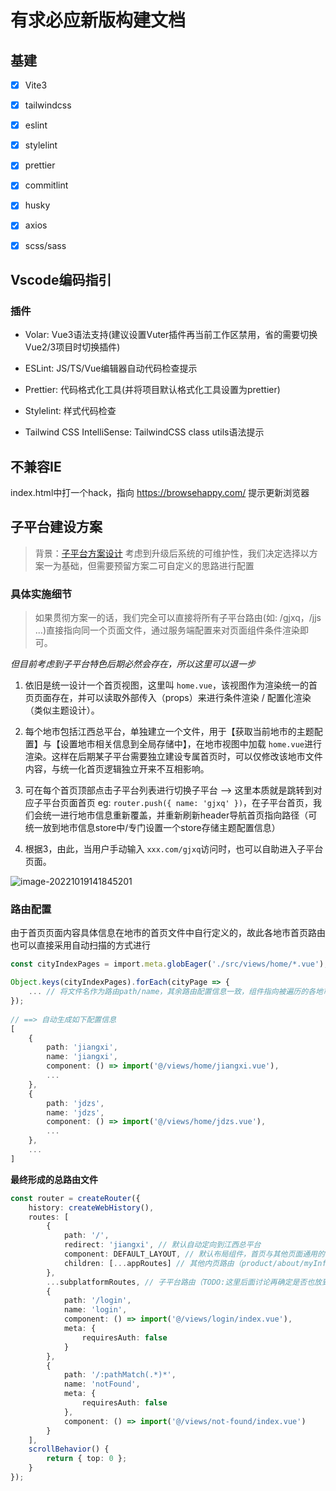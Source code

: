 

# 有求必应新版构建文档

## 基建

- [x] Vite3

- [x] tailwindcss

- [x] eslint

- [x] stylelint

- [x] prettier

- [x] commitlint

- [x] husky

- [x] axios

- [x] scss/sass

## Vscode编码指引

### 插件

- Volar: Vue3语法支持(建议设置Vuter插件再当前工作区禁用，省的需要切换Vue2/3项目时切换插件)

- ESLint: JS/TS/Vue编辑器自动代码检查提示

- Prettier: 代码格式化工具(并将项目默认格式化工具设置为prettier)

- Stylelint: 样式代码检查

- Tailwind CSS IntelliSense: TailwindCSS class utils语法提示

## 不兼容IE

index.html中打一个hack，指向 https://browsehappy.com/ 提示更新浏览器

## 子平台建设方案

> 背景：[子平台方案设计](./docs/%E5%AD%90%E5%B9%B3%E5%8F%B0%E6%96%B9%E6%A1%88.pdf) 考虑到升级后系统的可维护性，我们决定选择以方案一为基础，但需要预留方案二可自定义的思路进行配置

### 具体实施细节

> 如果贯彻方案一的话，我们完全可以直接将所有子平台路由(如: /gjxq，/jjs ...)直接指向同一个页面文件，通过服务端配置来对页面组件条件渲染即可。

*但目前考虑到子平台特色后期必然会存在，所以这里可以退一步*

1. 依旧是统一设计一个首页视图，这里叫 `home.vue`，该视图作为渲染统一的首页页面存在，并可以读取外部传入（props）来进行条件渲染 / 配置化渲染（类似主题设计）。

2. 每个地市包括江西总平台，单独建立一个文件，用于【获取当前地市的主题配置】与【设置地市相关信息到全局存储中】，在地市视图中加载 `home.vue`进行渲染。这样在后期某子平台需要独立建设专属首页时，可以仅修改该地市文件内容，与统一化首页逻辑独立开来不互相影响。

3. 可在每个首页顶部点击子平台列表进行切换子平台 --> 这里本质就是跳转到对应子平台页面首页 eg: `router.push({ name: 'gjxq' })`，在子平台首页，我们会统一进行地市信息重新覆盖，并重新刷新header导航首页指向路径（可统一放到地市信息store中/专门设置一个store存储主题配置信息）

4. 根据3，由此，当用户手动输入 `xxx.com/gjxq`访问时，也可以自助进入子平台页面。

![image-20221019141845201](C:\Users\lucky\AppData\Roaming\Typora\typora-user-images\image-20221019141845201.png)

### 路由配置

由于首页页面内容具体信息在地市的首页文件中自行定义的，故此各地市首页路由也可以直接采用自动扫描的方式进行

```ts
const cityIndexPages = import.meta.globEager('./src/views/home/*.vue');

Object.keys(cityIndexPages).forEach(cityPage => {
    ... // 将文件名作为路由path/name，其余路由配置信息一致，组件指向被遍历的各地市组件即可
});
    
// ==> 自动生成如下配置信息
[
    {
        path: 'jiangxi',
        name: 'jiangxi',
        component: () => import('@/views/home/jiangxi.vue'),
        ...
    },
    {
        path: 'jdzs',
        name: 'jdzs',
        component: () => import('@/views/home/jdzs.vue'),
        ...
    },
    ...
]
```

**最终形成的总路由文件**

```ts
const router = createRouter({
    history: createWebHistory(),
    routes: [
        {
            path: '/',
            redirect: 'jiangxi', // 默认自动定向到江西总平台
            component: DEFAULT_LAYOUT, // 默认布局组件，首页与其他页面通用的
            children: [...appRoutes] // 其他内页路由（product/about/myInfo...）
        },
        ...subplatformRoutes, // 子平台路由（TODO:这里后面讨论再确定是否也放到上面的默认布局children中，如果针对特殊子平台顶部/底部的样式与布局也一致的化，可以直接也放到上面，否则还是需要单独拎出来）
        {
            path: '/login',
            name: 'login',
            component: () => import('@/views/login/index.vue'),
            meta: {
                requiresAuth: false
            }
        },
        {
            path: '/:pathMatch(.*)*',
            name: 'notFound',
            meta: {
                requiresAuth: false
            },
            component: () => import('@/views/not-found/index.vue')
        }
    ],
    scrollBehavior() {
        return { top: 0 };
    }
});
```


